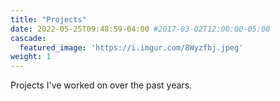 ```yaml
---
title: "Projects"
date: 2022-05-25T09:48:59-04:00 #2017-03-02T12:00:00-05:00
cascade:
  featured_image: 'https://i.imgur.com/8Wyzfbj.jpeg'
weight: 1
---
```

<!-- Articles are paginated with only three posts here for example. You can set the number of entries to show on this page with the "pagination" setting in the config file. -->
Projects I've worked on over the past years.
